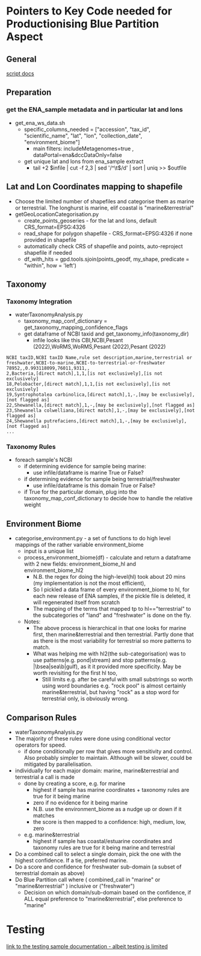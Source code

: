 # Pointers to Key Code needed for Productionising Blue Partition Aspect

## General
[script docs](script_documentation.md)


## Preparation
### get the ENA_sample metadata and in particular lat and lons
* get_ena_ws_data.sh
  * specific_columns_needed = ["accession", "tax_id", "scientific_name", "lat", "lon", "collection_date", "environment_biome"]
    * main filters: includeMetagenomes=true , dataPortal=ena&dccDataOnly=false
  * get unique lat and lons from ena_sample extract
    * tail +2 $infile | cut -f 2,3 | sed '/^\t$/d' | sort | uniq >> $outfile

## Lat and Lon Coordinates mapping to shapefile
* Choose the limited number of shapefiles and categorise them as marine or terrestrial. The longhurst is marine, elif coastal is "marine&terrestrial"
* getGeoLocationCategorisation.py
  * create_points_geoseries - for the lat and lons, default CRS_format=EPSG:4326
  * read_shape for polygon shapefile -  CRS_format=EPSG:4326 if none provided in shapefile 
  * automatically check CRS of shapefile and points, auto-reproject shapefile if needed
  * df_with_hits = gpd.tools.sjoin(points_geodf, my_shape, predicate = "within", how = 'left')

## Taxonomy
### Taxonomy Integration
  * waterTaxonomyAnalysis.py
    * taxonomy_map_conf_dictionary = get_taxonomy_mapping_confidence_flags
    * get dataframe of NCBI taxid and get_taxonomy_info(taxonomy_dir)
      * infile looks like this
      CBI,NCBI,Pesant (2022),WoRMS,WoRMS,Pesant (2022),Pesant (2022)
```
NCBI taxID,NCBI taxID Name,rule set description,marine,terrestrial or freshwater,NCBI-to-marine,NCBI-to-terrestrial-or-freshwater
78952,,0.993118099,76011,9311,,
2,Bacteria,[direct match],1,1,[is not exclusively],[is not exclusively]
18,Pelobacter,[direct match],1,1,[is not exclusively],[is not exclusively]
19,Syntrophotalea carbinolica,[direct match],1,-,[may be exclusively],[not flagged as]
22,Shewanella,[direct match],1,-,[may be exclusively],[not flagged as]
23,Shewanella colwelliana,[direct match],1,-,[may be exclusively],[not flagged as]
24,Shewanella putrefaciens,[direct match],1,-,[may be exclusively],[not flagged as]
...
```
### Taxonomy Rules
 * foreach sample's NCBI
   * if determining evidence for sample being marine:
     * use infile/dataframe is marine True or False?
   * if determining evidence for sample being terrestrial/freshwater
     * use infile/dataframe is this domain True or False?
   * if True for the particular domain, plug into the taxonomy_map_conf_dictionary
   to decide how to handle the relative weight

## Environment Biome
 * categorise_environment.py - a set of functions to do high level mappings of the rather variable environment_biome
   * input is a unique list 
   * process_environment_biome(df) - calculate and return a dataframe with 2 new fields: environment_biome_hl and environment_biome_hl2
     * N.B. the regex for doing the high-level(hl) took about 20 mins (my implementation is not the most efficient),
     * So I pickled a data frame of every environment_biome to hl, for each new release of ENA samples, if the pickle file is deleted, it will regenerated itself from scratch
     * The mapping of the terms that mapped tp to hl=="terrestrial" to the subcategories of "land" and "freshwater" is done on the fly.
   * Notes:
     * The above process is hierarchical in that one looks for marine first, then marine&terrestrial and then terrestrial. Partly done that as there is the most variability for terrestrial so more patterns to match.
     * What was helping me with hl2(the sub-categorisation) was to use patterns(e.g. pond|stream) and stop patterns(e.g. |\bsea|sea\b|gulf), as it it provided more specificity. May be worth revisiting for the first hl too,
       * Still limits e.g. after be careful with small substrings so worth using word boundaries e.g. "rock pool" is almost certainly marine&terrestrial, but having "rock" as a stop word for terrestrial only, is obviously wrong.

## Comparison Rules
  * waterTaxonomyAnalysis.py
  * The majority of these rules were done using conditional vector operators for speed.
    * if done conditionally per row that gives more sensitivity and control. Also probably simpler to maintain. Although will be slower, could be mitigated by parallelisation.
  * individually for each major domain: marine, marine&terrestrial and terrestrial a call is made
    * done by creating a score, e.g. for marine
      * highest if sample has marine coordinates + taxonomy rules are true for it being marine
      * zero if no evidence for it being marine
      * N.B. use the environment_biome as a nudge up or down if it matches 
      * the score is then mapped to a confidence: high, medium, low, zero
    * e.g. marine&terrestrial
      * highest if sample has coastal/estuarine coordinates and taxonomy rules are true for it being marine and terrestrial
  * Do a combined call to select a single domain, pick the one with the highest confidence. If a tie, preferred marine.
  * Do a score and confidence for freshwater sub-domain (a subset of terrestrial domain as above)
  * Do Blue Partition call where ( combined_call in "marine" or "marine&terrestrial" ) inclusive or ("freshwater")
    * Decision on which domain/sub-domain based on the confidence, if ALL equal preference to "marine&terrestrial", 
    else preference to "marine"

# Testing
[link to the testing sample documentation - albeit testing is limited](./testing_samples.md)
